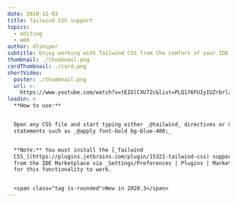 ```yaml
---
date: 2020-12-03
title: Tailwind CSS support
topics:
  - editing
  - web
author: dlsniper
subtitle: Enjoy working with Tailwind CSS from the comfort of your IDE.
thumbnail: ./thumbnail.png
cardThumbnail: ./card.png
shortVideo:
  poster: ./thumbnail.png
  url: >-
    https://www.youtube.com/watch?v=tEIGlCXU7Zc&list=PLQ176FUIyIUZrbrlz4AY1V8VzBJKZyVlW&index=140
leadin: >
  **How to use:**


  Open any CSS file and start typing either _@tailwind_ directives or CSS
  statements such as _@apply font-bold bg-blue-400;_


  **Note:** You must install the [_Tailwind
  CSS_](https://plugins.jetbrains.com/plugin/15321-tailwind-css) support plugin
  from the IDE Marketplace via _Settings/Preferences | Plugins | Marketplace_
  for this functionality to work. 


  <span class="tag is-rounded">New in 2020.3</span>
---
```


